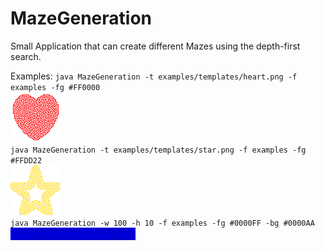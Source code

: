 # MazeGeneration
Small Application that can create different Mazes using the depth-first search.
 
Examples:
 `java MazeGeneration -t examples/templates/heart.png -f examples -fg #FF0000` <br />
![alt tag](https://github.com/JRyuzaki/MazeGeneration/blob/master/examples/33893044896258.png "Heart Maze")<br />
 `java MazeGeneration -t examples/templates/star.png -f examples -fg #FFDD22`<br />
![alt tag](https://github.com/JRyuzaki/MazeGeneration/blob/master/examples/34078277903021.png "Star Maze")<br />
`java MazeGeneration -w 100 -h 10 -f examples -fg #0000FF -bg #0000AA`<br />
![alt tag](https://github.com/JRyuzaki/MazeGeneration/blob/master/examples/34141844148533.png "Maze")<br />

